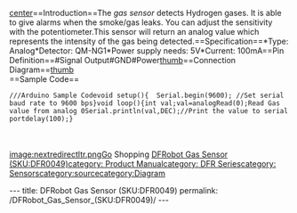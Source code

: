 <p><a href="image:DFRobot_Gas_Sensor.jpg" title="wikilink">center</a>==Introduction==The <em>gas sensor</em> detects Hydrogen gases. It is able to give alarms when the smoke/gas leaks. You can adjust the sensitivity with the potentiometer.This sensor will return an analog value which represents the intensity of the gas being detected.==Specification==*Type: Analog*Detector: QM-NG1*Power supply needs: 5V*Current: 100mA==Pin Definition==#Signal Output#GND#Power<a href="image:Analoginputsensor.jpg" title="wikilink">thumb</a>==Connection Diagram==<a href="image:Connect_DFR0049.png" title="wikilink">thumb</a><br />==Sample Code==</p>
<pre class="sourceCode cpp"><code class="sourceCode cpp"><span class="co">///Arduino Sample Codevoid setup(){  Serial.begin(9600); //Set serial baud rate to 9600 bps}void loop(){int val;val=analogRead(0);Read Gas value from analog 0Serial.println(val,DEC);//Print the value to serial portdelay(100);}</span></code></pre>
<p><br /><br /><a href="image:nextredirectltr.png" title="wikilink">image:nextredirectltr.pngGo</a> Shopping <a href="https://www.dfrobot.com/product-88.html">DFRobot Gas Sensor (SKU:DFR0049)</a><a href="category:_Product_Manual" title="wikilink">category: Product Manual</a><a href="category:_DFR_Series" title="wikilink">category: DFR Series</a><a href="category:_Sensors" title="wikilink">category: Sensors</a><a href="category:source" title="wikilink">category:source</a><a href="category:Diagram" title="wikilink">category:Diagram</a></p>---
title: DFRobot Gas Sensor (SKU:DFR0049)
permalink: /DFRobot_Gas_Sensor_(SKU:DFR0049)/
---


